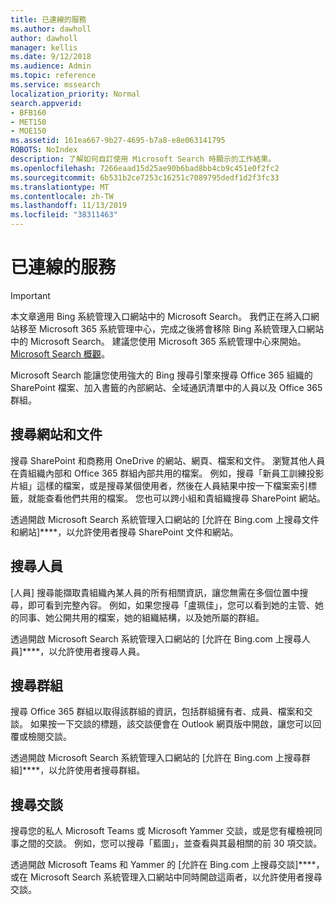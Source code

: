 ```yaml
---
title: 已連線的服務
ms.author: dawholl
author: dawholl
manager: kellis
ms.date: 9/12/2018
ms.audience: Admin
ms.topic: reference
ms.service: mssearch
localization_priority: Normal
search.appverid:
- BFB160
- MET150
- MOE150
ms.assetid: 161ea667-9b27-4695-b7a8-e8e063141795
ROBOTS: NoIndex
description: 了解如何自訂使用 Microsoft Search 時顯示的工作結果。
ms.openlocfilehash: 7266eaad15d25ae90b6bad8bb4cb9c451e0f2fc2
ms.sourcegitcommit: 6b531b2ce7253c16251c7089795dedf1d2f3fc33
ms.translationtype: MT
ms.contentlocale: zh-TW
ms.lasthandoff: 11/13/2019
ms.locfileid: "38311463"
---
```

# <a name="connected-services"></a>已連線的服務

> [!IMPORTANT]
> 本文章適用 Bing 系統管理入口網站中的 Microsoft Search。 我們正在將入口網站移至 Microsoft 365 系統管理中心，完成之後將會移除 Bing 系統管理入口網站中的 Microsoft Search。 建議您使用 Microsoft 365 系統管理中心來開始。 [Microsoft Search 概觀](overview-microsoft-search.md)。
     
     
Microsoft Search 能讓您使用強大的 Bing 搜尋引擎來搜尋 Office 365 組織的 SharePoint 檔案、加入書籤的內部網站、全域通訊清單中的人員以及 Office 365 群組。
  
## <a name="search-for-sites-and-documents"></a>搜尋網站和文件

搜尋 SharePoint 和商務用 OneDrive 的網站、網頁、檔案和文件。 瀏覽其他人員在貴組織內部和 Office 365 群組內部共用的檔案。 例如，搜尋「新員工訓練投影片組」這樣的檔案，或是搜尋某個使用者，然後在人員結果中按一下檔案索引標籤，就能查看他們共用的檔案。 您也可以跨小組和貴組織搜尋 SharePoint 網站。
  
透過開啟 Microsoft Search 系統管理入口網站的 [允許在 Bing.com 上搜尋文件和網站]****，以允許使用者搜尋 SharePoint 文件和網站。 
  
## <a name="search-for-people"></a>搜尋人員

[人員] 搜尋能擷取貴組織內某人員的所有相關資訊，讓您無需在多個位置中搜尋，即可看到完整內容。 例如，如果您搜尋「盧珮佳」，您可以看到她的主管、她的同事、她公開共用的檔案，她的組織結構，以及她所屬的群組。
  
透過開啟 Microsoft Search 系統管理入口網站的 [允許在 Bing.com 上搜尋人員]****，以允許使用者搜尋人員。 
  
## <a name="search-for-groups"></a>搜尋群組

搜尋 Office 365 群組以取得該群組的資訊，包括群組擁有者、成員、檔案和交談。 如果按一下交談的標題，該交談便會在 Outlook 網頁版中開啟，讓您可以回覆或檢閱交談。
  
透過開啟 Microsoft Search 系統管理入口網站的 [允許在 Bing.com 上搜尋群組]****，以允許使用者搜尋群組。 
  
## <a name="search-for-conversations"></a>搜尋交談

搜尋您的私人 Microsoft Teams 或 Microsoft Yammer 交談，或是您有權檢視同事之間的交談。 例如，您可以搜尋「藍圖」，並查看與其最相關的前 30 項交談。
  
透過開啟 Microsoft Teams 和 Yammer 的 [允許在 Bing.com 上搜尋交談]****，或在 Microsoft Search 系統管理入口網站中同時開啟這兩者，以允許使用者搜尋交談。 

  

